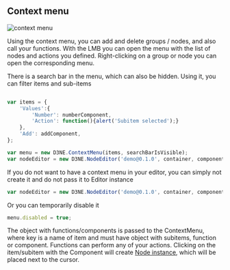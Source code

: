 Context menu
-

![context menu](https://i.imgur.com/pxVyXk7.png)

Using the context menu, you can add and delete groups / nodes, and also call your functions. With the LMB you can open the menu with the list of nodes and actions you defined. Right-clicking on a group or node you can open the corresponding menu.

There is a search bar in the menu, which can also be hidden. Using it, you can filter items and sub-items

```js

var items = {
    'Values':{
        'Number': numberComponent, 
        'Action': function(){alert('Subitem selected');}
    },
    'Add': addComponent, 
};

var menu = new D3NE.ContextMenu(items, searchBarIsVisible);
var nodeEditor = new D3NE.NodeEditor('demo@0.1.0', container, components, menu);
```
If you do not want to have a context menu in your editor, you can simply not create it and do not pass it to Editor instance
```js
var nodeEditor = new D3NE.NodeEditor('demo@0.1.0', container, components);
```
Or you can temporarily disable it
```js
menu.disabled = true;
```
The object with functions/components is passed to the ContextMenu, where key is a name of item and must have object with subitems, function or component. Functions can perform any of your actions. Clicking on the item/subitem with the Component will create [Node instance](https://github.com/Ni55aN/D3-Node-Editor/wiki/Nodes), which will be placed next to the cursor.

